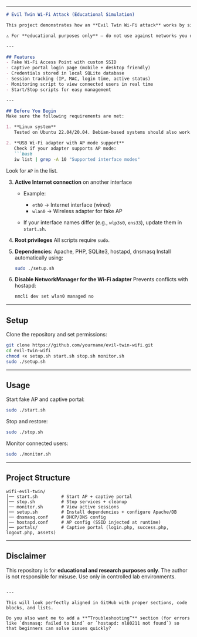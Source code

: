 
---

````markdown
# Evil Twin Wi-Fi Attack (Educational Simulation)

This project demonstrates how an **Evil Twin Wi-Fi attack** works by simulating a fake Access Point with a captive portal.  

⚠️ For **educational purposes only** – do not use against networks you don’t own or have permission to test.

---

## Features
- Fake Wi-Fi Access Point with custom SSID  
- Captive portal login page (mobile + desktop friendly)  
- Credentials stored in local SQLite database  
- Session tracking (IP, MAC, login time, active status)  
- Monitoring script to view connected users in real time  
- Start/Stop scripts for easy management  

---

## Before You Begin
Make sure the following requirements are met:

1. **Linux system**  
   Tested on Ubuntu 22.04/20.04. Debian-based systems should also work.  

2. **USB Wi-Fi adapter with AP mode support**  
   Check if your adapter supports AP mode:  
   ```bash
   iw list | grep -A 10 "Supported interface modes"
````

Look for `AP` in the list.

3. **Active Internet connection** on another interface

   * Example:

     * `eth0` → Internet interface (wired)
     * `wlan0` → Wireless adapter for fake AP
   * If your interface names differ (e.g., `wlp3s0`, `ens33`), update them in `start.sh`.

4. **Root privileges**
   All scripts require `sudo`.

5. **Dependencies**: Apache, PHP, SQLite3, hostapd, dnsmasq
   Install automatically using:

   ```bash
   sudo ./setup.sh
   ```

6. **Disable NetworkManager for the Wi-Fi adapter**
   Prevents conflicts with hostapd:

   ```bash
   nmcli dev set wlan0 managed no
   ```

---

## Setup

Clone the repository and set permissions:

```bash
git clone https://github.com/yourname/evil-twin-wifi.git
cd evil-twin-wifi
chmod +x setup.sh start.sh stop.sh monitor.sh
sudo ./setup.sh
```

---

## Usage

Start fake AP and captive portal:

```bash
sudo ./start.sh
```

Stop and restore:

```bash
sudo ./stop.sh
```

Monitor connected users:

```bash
sudo ./monitor.sh
```

---

## Project Structure

```
wifi-evil-twin/
│── start.sh         # Start AP + captive portal
│── stop.sh          # Stop services + cleanup
│── monitor.sh       # View active sessions
│── setup.sh         # Install dependencies + configure Apache/DB
│── dnsmasq.conf     # DHCP/DNS config
│── hostapd.conf     # AP config (SSID injected at runtime)
│── portals/         # Captive portal (login.php, success.php, logout.php, assets)
```

---

## Disclaimer

This repository is for **educational and research purposes only**.
The author is not responsible for misuse. Use only in controlled lab environments.

```

---

This will look perfectly aligned in GitHub with proper sections, code blocks, and lists.  

Do you also want me to add a **“Troubleshooting”** section (for errors like `dnsmasq: failed to bind` or `hostapd: nl80211 not found`) so that beginners can solve issues quickly?
```
